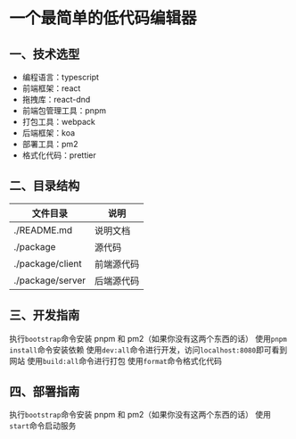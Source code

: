 # 一个最简单的低代码编辑器

## 一、技术选型

- 编程语言：typescript
- 前端框架：react
- 拖拽库：react-dnd
- 前端包管理工具：pnpm
- 打包工具：webpack
- 后端框架：koa
- 部署工具：pm2
- 格式化代码：prettier

## 二、目录结构

| 文件目录         | 说明                               |
| ---------------- | ---------------------------------- |
| ./README.md      | 说明文档                           |
| ./package        | 源代码                             |
| ./package/client | 前端源代码                         |
| ./package/server | 后端源代码                         |

## 三、开发指南

执行`bootstrap`命令安装 pnpm 和 pm2（如果你没有这两个东西的话）
使用`pnpm install`命令安装依赖
使用`dev:all`命令进行开发，访问`localhost:8080`即可看到网站
使用`build:all`命令进行打包
使用`format`命令格式化代码

## 四、部署指南

执行`bootstrap`命令安装 pnpm 和 pm2（如果你没有这两个东西的话）
使用`start`命令启动服务
